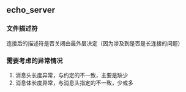 ## echo_server
### 文件描述符
连接后的描述符是否关闭由最外层决定（因为涉及到是否是长连接的问题）
### 需要考虑的异常情况
1. 消息头长度异常，与约定的不一致，主要是缺少
2. 消息体长度异常，与消息头指定的不一致，少或多
